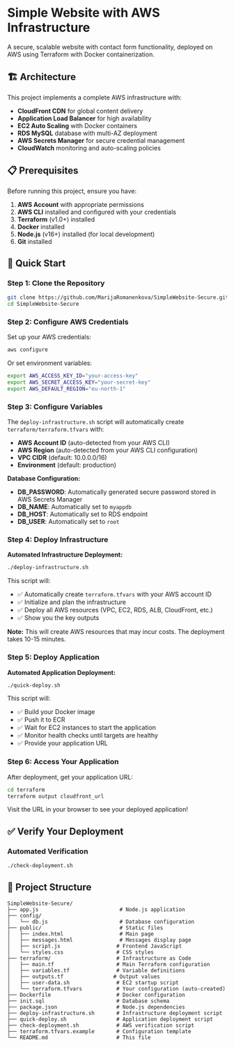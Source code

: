 # Simple Website with AWS Infrastructure

A secure, scalable website with contact form functionality, deployed on AWS using Terraform with Docker containerization.

## 🏗️ Architecture

This project implements a complete AWS infrastructure with:
- **CloudFront CDN** for global content delivery
- **Application Load Balancer** for high availability
- **EC2 Auto Scaling** with Docker containers
- **RDS MySQL** database with multi-AZ deployment
- **AWS Secrets Manager** for secure credential management
- **CloudWatch** monitoring and auto-scaling policies

## 📋 Prerequisites

Before running this project, ensure you have:

1. **AWS Account** with appropriate permissions
2. **AWS CLI** installed and configured with your credentials
3. **Terraform** (v1.0+) installed
4. **Docker** installed
5. **Node.js** (v16+) installed (for local development)
6. **Git** installed

## 🚀 Quick Start

### Step 1: Clone the Repository

```bash
git clone https://github.com/MarijaRomanenkova/SimpleWebsite-Secure.git
cd SimpleWebsite-Secure
```

### Step 2: Configure AWS Credentials

Set up your AWS credentials:

```bash
aws configure
```

Or set environment variables:
```bash
export AWS_ACCESS_KEY_ID="your-access-key"
export AWS_SECRET_ACCESS_KEY="your-secret-key"
export AWS_DEFAULT_REGION="eu-north-1"
```

### Step 3: Configure Variables

The `deploy-infrastructure.sh` script will automatically create `terraform/terraform.tfvars` with:
- **AWS Account ID** (auto-detected from your AWS CLI)
- **AWS Region** (auto-detected from your AWS CLI configuration)
- **VPC CIDR** (default: 10.0.0.0/16)
- **Environment** (default: production)

**Database Configuration:**
- **DB_PASSWORD**: Automatically generated secure password stored in AWS Secrets Manager
- **DB_NAME**: Automatically set to `myappdb`
- **DB_HOST**: Automatically set to RDS endpoint
- **DB_USER**: Automatically set to `root`

### Step 4: Deploy Infrastructure

**Automated Infrastructure Deployment:**
```bash
./deploy-infrastructure.sh
```

This script will:
- ✅ Automatically create `terraform.tfvars` with your AWS account ID
- ✅ Initialize and plan the infrastructure
- ✅ Deploy all AWS resources (VPC, EC2, RDS, ALB, CloudFront, etc.)
- ✅ Show you the key outputs

**Note:** This will create AWS resources that may incur costs. The deployment takes 10-15 minutes.

### Step 5: Deploy Application

**Automated Application Deployment:**
```bash
./quick-deploy.sh
```

This script will:
- ✅ Build your Docker image
- ✅ Push it to ECR
- ✅ Wait for EC2 instances to start the application
- ✅ Monitor health checks until targets are healthy
- ✅ Provide your application URL

### Step 6: Access Your Application

After deployment, get your application URL:

```bash
cd terraform
terraform output cloudfront_url
```

Visit the URL in your browser to see your deployed application!

## ✅ Verify Your Deployment

### Automated Verification
```bash
./check-deployment.sh
```


## 📁 Project Structure

```
SimpleWebsite-Secure/
├── app.js                          # Node.js application
├── config/
│   └── db.js                       # Database configuration
├── public/                         # Static files
│   ├── index.html                  # Main page
│   ├── messages.html               # Messages display page
│   ├── script.js                  # Frontend JavaScript
│   └── styles.css                 # CSS styles
├── terraform/                     # Infrastructure as Code
│   ├── main.tf                    # Main Terraform configuration
│   ├── variables.tf               # Variable definitions
│   ├── outputs.tf                # Output values
│   ├── user-data.sh               # EC2 startup script
│   └── terraform.tfvars           # Your configuration (auto-created)
├── Dockerfile                     # Docker configuration
├── init.sql                       # Database schema
├── package.json                   # Node.js dependencies
├── deploy-infrastructure.sh       # Infrastructure deployment script
├── quick-deploy.sh                # Application deployment script
├── check-deployment.sh            # AWS verification script
├── terraform.tfvars.example       # Configuration template
└── README.md                      # This file
```
